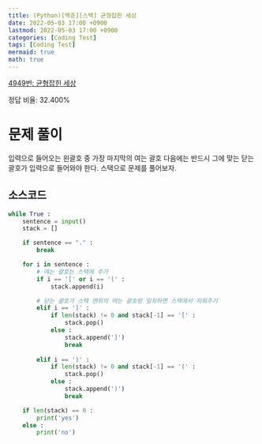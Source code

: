 ```yaml
---
title: (Python)[백준][스택] 균형잡힌 세상
date: 2022-05-03 17:00 +0900
lastmod: 2022-05-03 17:00 +0900
categories: [Coding Test]
tags: [Coding Test]
mermaid: true
math: true
---
```

[4949번: 균형잡힌 세상](https://www.acmicpc.net/problem/4949)

정답 비율: 32.400%

# 문제 풀이

입력으로 들어오는 왼괄호 중 가장 마지막의 여는 괄호 다음에는 반드시 그에 맞는 닫는 괄호가 입력으로 들어와야 한다. 스택으로 문제를 풀어보자.

## 소스코드

```python
while True :
    sentence = input()
    stack = []

    if sentence == "." :
        break

    for i in sentence :
        # 여는 괄호는 스택에 추가
        if i == '[' or i == '(' :
            stack.append(i)

        # 닫는 괄호가 스택 맨위의 여는 괄호랑 일치하면 스택에서 지워주기
        elif i == ']' :
            if len(stack) != 0 and stack[-1] == '[' :
                stack.pop() 
            else : 
                stack.append(']')
                break
        
        elif i == ')' :
            if len(stack) != 0 and stack[-1] == '(' :
                stack.pop()
            else :
                stack.append(')')
                break

    if len(stack) == 0 :
        print('yes')
    else :
        print('no')
```